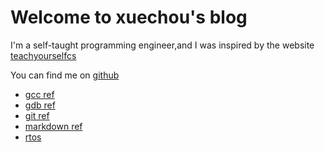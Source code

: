 # Welcome to xuechou's blog

I'm a self-taught programming engineer,and I was inspired by the website [teachyourselfcs](https://teachyourselfcs.com/)

You can find me on [github](https://github.com/xuechou)


- [gcc ref](./gcc.md)
- [gdb ref](./gdb.md)
- [git ref](./git.md)
- [markdown ref](./markdown-cheat-sheet.md)
- [rtos](./rtos/index.md)
